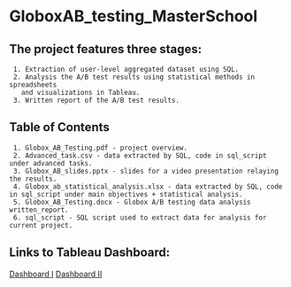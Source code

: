 # GloboxAB_testing_MasterSchool

## The project features three stages:   

     1. Extraction of user-level aggregated dataset using SQL. 
     2. Analysis the A/B test results using statistical methods in spreadsheets
       and visualizations in Tableau. 
     3. Written report of the A/B test results.

## Table of Contents

     1. Globox_AB_Testing.pdf - project overview.
     2. Advanced_task.csv - data extracted by SQL, code in sql_script under advanced tasks.
     3. Globox_AB_slides.pptx - slides for a video presentation relaying the results.
     4. Globox_ab_statistical_analysis.xlsx - data extracted by SQL, code in sql_script under main objectives + statistical analysis.
     5. Globox_AB_Testing.docx - Globox A/B testing data analysis written_report.
     6. sql_script - SQL script used to extract data for analysis for current project.
     
## Links to Tableau Dashboard:

[Dashboard I](https://public.tableau.com/app/profile/dan.moshe/viz/ProjectNo1_16930544975170/Dashboard1?publish=yes)
[Dashboard II](https://public.tableau.com/app/profile/dan.moshe/viz/ProjectNo1_16930544975170/Dashboard2?publish=yes)

